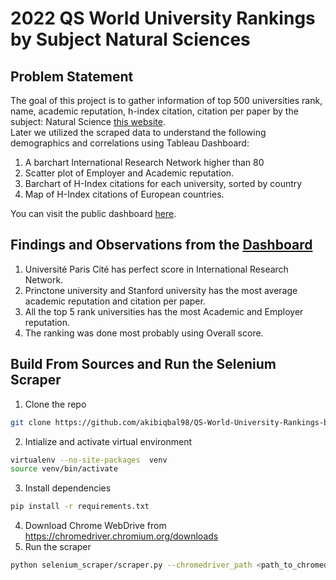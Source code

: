 # 2022 QS World University Rankings by Subject Natural Sciences


## Problem Statement
The goal of this project is to gather information of top 500 universities rank, name, academic reputation, h-index citation, citation per paper by the subject: Natural Science [this website](https://www.topuniversities.com/university-rankings/university-subject-rankings/2022/natural-sciences#university-rankings-indicators). <br/> 
Later we utilized the scraped data to understand the following demographics and correlations using Tableau Dashboard: 

1. A barchart International Research Network higher than 80 
2. Scatter plot of Employer and Academic reputation. 
3. Barchart of H-Index citations for each university, sorted by country
4. Map of H-Index citations of European countries.

You can visit the public dashboard [here](https://public.tableau.com/app/profile/md.akib.iqbal.majumder/viz/2022QSWorldUniversityRankingsbyNaturalSciencesSubject/Dashboard1). 

## Findings and Observations from the [Dashboard](https://public.tableau.com/app/profile/md.akib.iqbal.majumder/viz/2022QSWorldUniversityRankingsbyNaturalSciencesSubject/Dashboard1)
1. Université Paris Cité has perfect score in International Research Network. 
2. Princtone university and Stanford university has the most average academic reputation and citation per paper. 
3. All the top 5 rank universities has the most Academic and Employer reputation.
4. The ranking was done most probably using Overall score.


## Build From Sources and Run the Selenium Scraper
1. Clone the repo
```bash
git clone https://github.com/akibiqbal98/QS-World-University-Rankings-by-Subject-2022-Natural-Sciences
```
2. Intialize and activate virtual environment
```bash
virtualenv --no-site-packages  venv
source venv/bin/activate
```
3. Install dependencies
```bash
pip install -r requirements.txt
```
4. Download Chrome WebDrive from https://chromedriver.chromium.org/downloads 
5. Run the scraper
```bash
python selenium_scraper/scraper.py --chromedriver_path <path_to_chromedriver>
```



